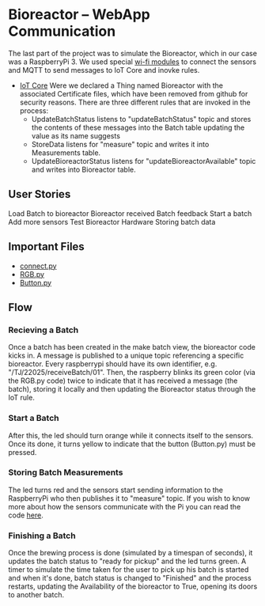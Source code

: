 # Bioreactor – WebApp Communication
The last part of the project was to simulate the Bioreactor, which in our case was a RaspberryPi 3. We used special [wi-fi modules](https://www.nodemcu.com/index_en.html "Modules") to connect the sensors and MQTT to send messages to IoT Core and inovke rules. 
* [IoT Core](https://aws.amazon.com/iot-core/ "IoT Core") Were we declared a Thing named Bioreactor with the associated Certificate files, which have been removed from github for security reasons.
There are three different rules that are invoked in the process: 
    * UpdateBatchStatus listens to "updateBatchStatus" topic and stores the contents of these messages into the Batch table updating the value as its name suggests
    * StoreData listens for "measure" topic and writes it into Measurements table.
    * UpdateBioreactorStatus listens for "updateBioreactorAvailable" topic and writes into Bioreactor table.

## User Stories 
Load Batch to bioreactor
Bioreactor received Batch feedback
Start a batch
Add more sensors
Test Bioreactor Hardware
Storing batch data
## Important Files 
* [connect.py](https://github.com/KillerFarmer/BYBY/blob/master/Bioreactor/connect.py "connect.py")
* [RGB.py](https://github.com/KillerFarmer/BYBY/blob/master/Bioreactor/RGB.py "RGB.py")
* [Button.py](https://github.com/KillerFarmer/BYBY/blob/master/Bioreactor/Button.py "Button.py")

## Flow
### Recieving a Batch
Once a  batch has been created in the make batch view, the bioreactor code kicks in.
A message is published to a unique topic referencing a specific bioreactor. Every raspberrypi should have its own identifier, e.g. "/TJ/22025/receiveBatch/01". Then, the raspberry blinks its green color (via the RGB.py code) twice to indicate that it has received a message (the batch), storing it locally and then updating the Bioreactor status through the IoT rule.
### Start a Batch
After this, the led should turn orange while it connects itself to the sensors. Once its done, it turns yellow to indicate that the button (Button.py) must be pressed.
### Storing Batch Measurements
The led turns red and the sensors start sending information to the RaspberryPi who then publishes it to "measure" topic. If you wish to know more about how the sensors communicate with the Pi you can read the code [here](https://github.com/KillerFarmer/BYBY/blob/master/Bioreactor/MCU8266/esp8266_thermo_tcp.ino "Bioreactor-Sensor Communication").
### Finishing a Batch
Once the brewing process is done (simulated by a timespan of seconds), it updates the batch status to "ready for pickup" and the led turns green. A timer to simulate the time taken for the user to pick up his batch is started and when it's done, batch status is changed to "Finished" and the process restarts, updating the Availability of the bioreactor to True, opening its doors to another batch.



